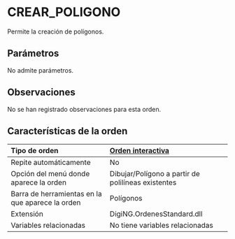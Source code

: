 # CREAR\_POLIGONO

Permite la creación de polígonos.

## Parámetros

No admite parámetros.

## Observaciones

No se han registrado observaciones para esta orden.

## Características de la orden

| Tipo de orden | [Orden interactiva]() |
| :--- | :--- |
| Repite automáticamente | No |
| Opción del menú donde aparece la orden | Dibujar/Polígono a partir de polilíneas existentes |
| Barra de herramientas en la que aparece la orden | Polígonos |
| Extensión | DigiNG.OrdenesStandard.dll |
| Variables relacionadas | No tiene variables relacionadas |

